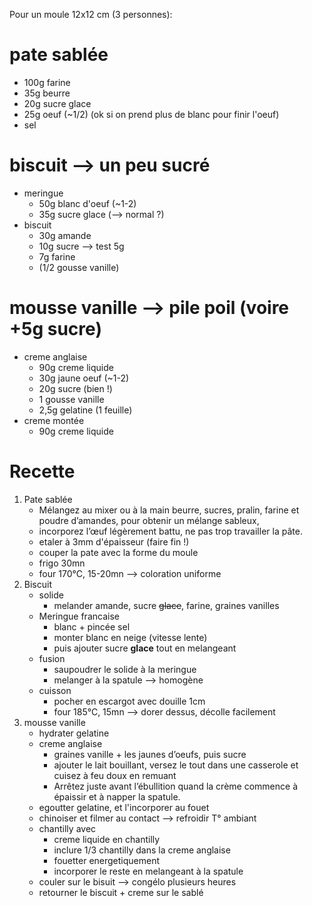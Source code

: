 Pour un moule 12x12 cm (3 personnes):

# pate sablée
- 100g farine
- 35g beurre
- 20g sucre glace
- 25g oeuf (~1/2) (ok si on prend plus de blanc pour finir l'oeuf)
- sel

# biscuit --> un peu sucré
- meringue
    - 50g blanc d'oeuf (~1-2)
    - 35g sucre glace (--> normal ?)
- biscuit
    - 30g amande
    - 10g sucre --> test 5g
    - 7g farine
    - (1/2 gousse vanille)

# mousse vanille --> pile poil (voire +5g sucre)
- creme anglaise
    - 90g creme liquide
    - 30g jaune oeuf (~1-2)
    - 20g sucre (bien !)
    - 1 gousse vanille
    - 2,5g gelatine (1 feuille)
- creme montée
    - 90g creme liquide

# Recette
1. Pate sablée
    - Mélangez au mixer ou à la main beurre, sucres, pralin, farine et poudre d’amandes, pour obtenir un  mélange sableux, 
    - incorporez l’œuf légèrement battu, ne pas trop travailler la pâte.  
    - etaler à 3mm d'épaisseur (faire fin !)
    - couper la pate avec la forme du moule
    - frigo 30mn
    - four 170°C, 15-20mn --> coloration uniforme
2. Biscuit
    - solide
        - melander amande, sucre ~~glace~~, farine, graines vanilles
    - Meringue francaise
        - blanc + pincée sel
        - monter blanc en neige (vitesse lente)
        - puis ajouter sucre **glace** tout en melangeant
    - fusion
        - saupoudrer le solide à la meringue
        - melanger à la spatule --> homogène
    - cuisson
        - pocher en escargot avec douille 1cm
        - four 185°C, 15mn --> dorer dessus, décolle facilement 
3. mousse vanille
    - hydrater gelatine
    - creme anglaise
        - graines vanille + les jaunes d’oeufs, puis sucre
        - ajouter le lait bouillant, versez le tout dans une casserole et cuisez à feu doux en remuant
        - Arrêtez juste avant l’ébullition quand la crème commence à épaissir et à napper la spatule.
    - egoutter gelatine, et l'incorporer au fouet
    - chinoiser et filmer au contact --> refroidir T° ambiant
    - chantilly avec
        - creme liquide en chantilly
        - inclure 1/3 chantilly dans la creme anglaise
        - fouetter energetiquement
        - incorporer le reste en melangeant à la spatule
    - couler sur le bisuit --> congélo plusieurs heures
    - retourner le biscuit + creme sur le sablé
